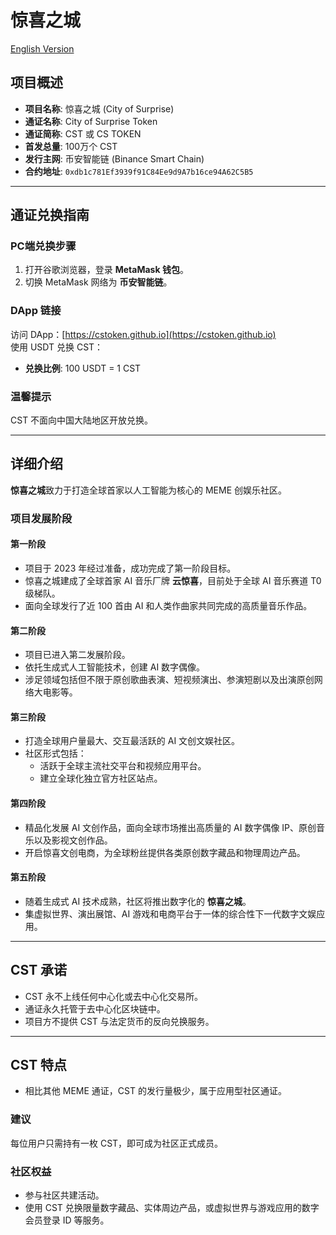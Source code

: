 # 惊喜之城

[English Version](./README_EN.md)

## 项目概述

- **项目名称**: 惊喜之城 (City of Surprise)
- **通证名称**: City of Surprise Token
- **通证简称**: CST 或 CS TOKEN
- **首发总量**: 100万个 CST
- **发行主网**: 币安智能链 (Binance Smart Chain)
- **合约地址**: `0xdb1c781Ef3939f91C84Ee9d9A7b16ce94A62C5B5`

---

## 通证兑换指南

### PC端兑换步骤
1. 打开谷歌浏览器，登录 **MetaMask 钱包**。
2. 切换 MetaMask 网络为 **币安智能链**。

### DApp 链接
访问 DApp：[https://cstoken.github.io](https://cstoken.github.io)  
使用 USDT 兑换 CST：
- **兑换比例**: 100 USDT = 1 CST

### 温馨提示
CST 不面向中国大陆地区开放兑换。

---

## 详细介绍
**惊喜之城**致力于打造全球首家以人工智能为核心的 MEME 创娱乐社区。

### 项目发展阶段

#### 第一阶段
- 项目于 2023 年经过准备，成功完成了第一阶段目标。
- 惊喜之城建成了全球首家 AI 音乐厂牌 **云惊喜**，目前处于全球 AI 音乐赛道 T0 级梯队。
- 面向全球发行了近 100 首由 AI 和人类作曲家共同完成的高质量音乐作品。

#### 第二阶段
- 项目已进入第二发展阶段。
- 依托生成式人工智能技术，创建 AI 数字偶像。
- 涉足领域包括但不限于原创歌曲表演、短视频演出、参演短剧以及出演原创网络大电影等。

#### 第三阶段
- 打造全球用户量最大、交互最活跃的 AI 文创文娱社区。
- 社区形式包括：
  - 活跃于全球主流社交平台和视频应用平台。
  - 建立全球化独立官方社区站点。

#### 第四阶段
- 精品化发展 AI 文创作品，面向全球市场推出高质量的 AI 数字偶像 IP、原创音乐以及影视文创作品。
- 开启惊喜文创电商，为全球粉丝提供各类原创数字藏品和物理周边产品。

#### 第五阶段
- 随着生成式 AI 技术成熟，社区将推出数字化的 **惊喜之城**。
- 集虚拟世界、演出展馆、AI 游戏和电商平台于一体的综合性下一代数字文娱应用。

---

## CST 承诺
- CST 永不上线任何中心化或去中心化交易所。
- 通证永久托管于去中心化区块链中。
- 项目方不提供 CST 与法定货币的反向兑换服务。

---

## CST 特点
- 相比其他 MEME 通证，CST 的发行量极少，属于应用型社区通证。

### 建议
每位用户只需持有一枚 CST，即可成为社区正式成员。

### 社区权益
- 参与社区共建活动。
- 使用 CST 兑换限量数字藏品、实体周边产品，或虚拟世界与游戏应用的数字会员登录 ID 等服务。

